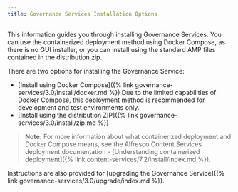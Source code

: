 ```yaml
---
title: Governance Services Installation Options
---
```


This information guides you through installing Governance Services. You can use the containerized deployment method using Docker Compose, as there is no GUI installer, or you can install using the standard AMP files contained in the distribution zip.

There are two options for installing the Governance Service:

* [Install using Docker Compose]({% link governance-services/3.0/install/docker.md %}) Due to the limited capabilities of Docker Compose, this deployment method is recommended for development and test environments only.
* [Install using the distribution ZIP]({% link governance-services/3.0/install/zip.md %})

> **Note:** For more information about what containerized deployment and Docker Compose means, see the Alfresco Content Services deployment documentation - [Understanding containerized deployment]({% link content-services/7.2/install/index.md %}).

Instructions are also provided for [upgrading the Governance Service]({% link governance-services/3.0/upgrade/index.md %}).
